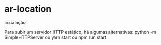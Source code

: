 # ar-location

Instalação

Para subir um servidor HTTP estático, há algumas alternativas:
 python -m SimpleHTTPServer 
 ou
 yarn start
 ou
 npm run start

